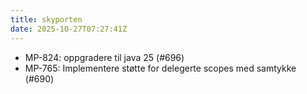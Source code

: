 ```yaml
---
title: skyporten
date: 2025-10-27T07:27:41Z
---
```

- MP-824: oppgradere til java 25 (#696)
- MP-765: Implementere støtte for delegerte scopes med samtykke (#690)

